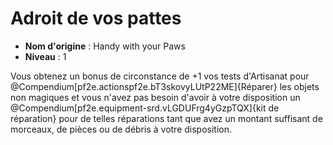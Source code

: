 # Adroit de vos pattes

 * **Nom d'origine** : Handy with your Paws
 * **Niveau** : 1


<p><span>Vous obtenez un bonus de circonstance de +1 vos tests d'Artisanat pour @Compendium[pf2e.actionspf2e.bT3skovyLUtP22ME]{Réparer} les objets non magiques et vous n'avez pas besoin d'avoir à votre disposition un @Compendium[pf2e.equipment-srd.vLGDUFrg4yGzpTQX]{kit de réparation} pour de telles réparations tant que avez un montant suffisant de morceaux, de pièces ou de débris à votre disposition.&nbsp;</span></p>